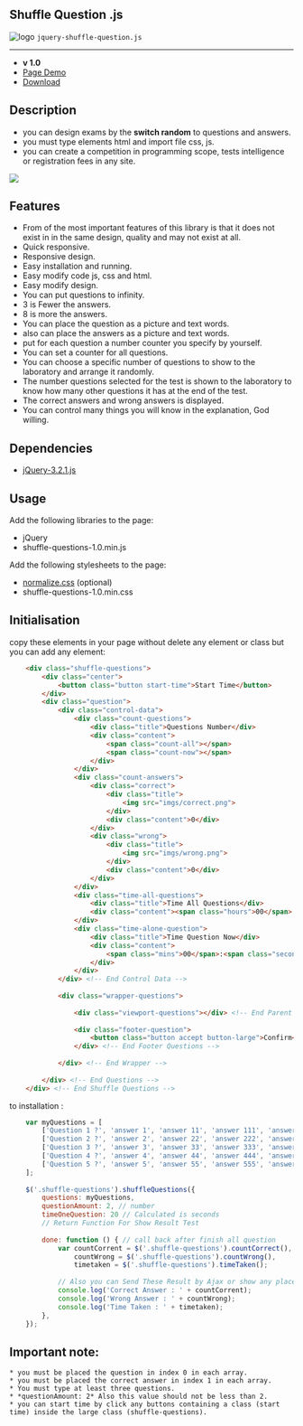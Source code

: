 ## Shuffle Question .js
![logo](https://s25.postimg.org/nf3d1axu7/if_Button_Shuffle_72916.png "Shuffle Question") `jquery-shuffle-question.js`

---

* **v 1.0**
* [Page Demo](http://shuffle-questions.cf)
* [Download](https://github.com/Khlaed152/shuffle-questions/archive/master.zip)

## Description

* you can design exams by the **switch random** to questions and answers.
* you must type elements html and import file css, js.
* you can create a competition in programming scope, tests intelligence or registration fees in any site.

![](https://s25.postimg.org/fwygh51tb/shuffle.jpg)

## Features

* From of the most important features of this library is that it does not exist in in the same design, quality and may not exist at all.
* Quick responsive.
* Responsive design.
* Easy installation and running.
* Easy modify code js, css and html.
* Easy modify design.
* You can put questions to infinity.
* 3 is Fewer the answers.
* 8 is more the answers.
* You can place the question as a picture and text words.
* also can place the answers as a picture and text words.
* put for each question a number counter you specify by yourself.
* You can set a counter for all questions.
* You can choose a specific number of questions to show to the laboratory and arrange it randomly.
* The number questions selected for the test is shown to the laboratory to know how many other questions it has at the end of the test.
* The correct answers and wrong answers is displayed.
* You can control many things you will know in the explanation, God willing.


## Dependencies

* [jQuery-3.2.1.js](http://jquery.com/download/)

## Usage

Add the following libraries to the page:
* jQuery
* shuffle-questions-1.0.min.js

Add the following stylesheets to the page:
* [normalize.css](http://necolas.github.io/normalize.css/) (optional)
* shuffle-questions-1.0.min.css

## Initialisation

copy these elements in your page without delete any element or class but you can add any element:

```html
    <div class="shuffle-questions">
        <div class="center">
            <button class="button start-time">Start Time</button>
        </div>
        <div class="question">
            <div class="control-data">
                <div class="count-questions">
                    <div class="title">Questions Number</div>
                    <div class="content">
                        <span class="count-all"></span>
                        <span class="count-now"></span>
                    </div>
                </div>
                <div class="count-answers">
                    <div class="correct">
                        <div class="title">
                            <img src="imgs/correct.png"> 
                        </div>
                        <div class="content">0</div>
                    </div>
                    <div class="wrong">
                        <div class="title">
                            <img src="imgs/wrong.png">
                        </div>     
                        <div class="content">0</div>
                    </div>
                </div>
                <div class="time-all-questions">
                    <div class="title">Time All Questions</div>
                    <div class="content"><span class="hours">00</span>:<span class="mins">00</span>:<span class="seconds">00</span></div>
                </div>
                <div class="time-alone-question">
                    <div class="title">Time Question Now</div>
                    <div class="content">
                        <span class="mins">00</span>:<span class="seconds">00</span>
                    </div>
                </div>
            </div> <!-- End Control Data -->
            
            <div class="wrapper-questions">
               
                <div class="viewport-questions"></div> <!-- End Parent Questions -->
                
                <div class="footer-question">
                    <button class="button accept button-large">Confirm</button>
                </div> <!-- End Footer Questions -->
                
            </div> <!-- End Wrapper -->
            
        </div> <!-- End Questions -->
    </div> <!-- End Shuffle Questions -->
```

to installation : 

```js
    var myQuestions = [
        ['Question 1 ?', 'answer 1', 'answer 11', 'answer 111', 'answer 1111', 'answer 11111'],
        ['Question 2 ?', 'answer 2', 'answer 22', 'answer 222', 'answer 2222', 'answer 22222'],
        ['Question 3 ?', 'answer 3', 'answer 33', 'answer 333', 'answer 3333', 'answer 33333'],
        ['Question 4 ?', 'answer 4', 'answer 44', 'answer 444', 'answer 4444', 'answer 44444'],
        ['Question 5 ?', 'answer 5', 'answer 55', 'answer 555', 'answer 5555', 'answer 55555']
    ];
    
    $('.shuffle-questions').shuffleQuestions({
        questions: myQuestions,
        questionAmount: 2, // number
        timeOneQuestion: 20 // Calculated is seconds
        // Return Function For Show Result Test
        
        done: function () { // call back after finish all question
            var countCorrent = $('.shuffle-questions').countCorrect(),
                countWrong = $('.shuffle-questions').countWrong(),
                timetaken = $('.shuffle-questions').timeTaken();
            
            // Also you can Send These Result by Ajax or show any place you specify
            console.log('Correct Answer : ' + countCorrent);
            console.log('Wrong Answer : ' + countWrong);
            console.log('Time Taken : ' + timetaken);
        },
    });
```

## Important note: 
```
* you must be placed the question in index 0 in each array.
* you must be placed the correct answer in index 1 in each array.
* You must type at least three questions.
* *questionAmount: 2* Also this value should not be less than 2.
* you can start time by click any buttons containing a class (start time) inside the large class (shuffle-questions).
```



